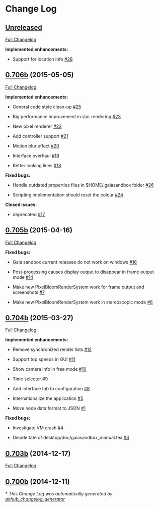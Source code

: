 # Change Log

## [Unreleased](https://github.com/ari-zah/gaiasandbox/tree/HEAD)

[Full Changelog](https://github.com/ari-zah/gaiasandbox/compare/0.706b...HEAD)

**Implemented enhancements:**

- Support for location info [\#28](https://github.com/ari-zah/gaiasandbox/issues/28)

## [0.706b](https://github.com/ari-zah/gaiasandbox/tree/0.706b) (2015-05-05)

[Full Changelog](https://github.com/ari-zah/gaiasandbox/compare/0.705b...0.706b)

**Implemented enhancements:**

- General code style clean-up  [\#25](https://github.com/ari-zah/gaiasandbox/issues/25)

- Big performance improvement in star rendering [\#23](https://github.com/ari-zah/gaiasandbox/issues/23)

- New pixel renderer [\#22](https://github.com/ari-zah/gaiasandbox/issues/22)

- Add controller support [\#21](https://github.com/ari-zah/gaiasandbox/issues/21)

- Motion blur effect [\#20](https://github.com/ari-zah/gaiasandbox/issues/20)

- Interface overhaul [\#19](https://github.com/ari-zah/gaiasandbox/issues/19)

- Better looking lines [\#18](https://github.com/ari-zah/gaiasandbox/issues/18)

**Fixed bugs:**

- Handle outdated properties files in $HOME/.gaiasandbox folder [\#26](https://github.com/ari-zah/gaiasandbox/issues/26)

- Scripting implementation should reset the colour [\#24](https://github.com/ari-zah/gaiasandbox/issues/24)

**Closed issues:**

- deprecated [\#17](https://github.com/ari-zah/gaiasandbox/issues/17)

## [0.705b](https://github.com/ari-zah/gaiasandbox/tree/0.705b) (2015-04-16)

[Full Changelog](https://github.com/ari-zah/gaiasandbox/compare/0.704b...0.705b)

**Fixed bugs:**

- Gaia sandbox current releases do not work on windows [\#16](https://github.com/ari-zah/gaiasandbox/issues/16)

- Post-processing causes display output to disappear in frame output mode [\#14](https://github.com/ari-zah/gaiasandbox/issues/14)

- Make new PixelBloomRenderSystem work for frame output and screenshots [\#7](https://github.com/ari-zah/gaiasandbox/issues/7)

- Make new PixelBloomRenderSystem work in stereoscopic mode [\#6](https://github.com/ari-zah/gaiasandbox/issues/6)

## [0.704b](https://github.com/ari-zah/gaiasandbox/tree/0.704b) (2015-03-27)

[Full Changelog](https://github.com/ari-zah/gaiasandbox/compare/0.703b...0.704b)

**Implemented enhancements:**

- Remove synchronized render lists [\#12](https://github.com/ari-zah/gaiasandbox/issues/12)

- Support top speeds in GUI [\#11](https://github.com/ari-zah/gaiasandbox/issues/11)

- Show camera info in free mode [\#10](https://github.com/ari-zah/gaiasandbox/issues/10)

- Time selector [\#9](https://github.com/ari-zah/gaiasandbox/issues/9)

- Add interface tab to configuration [\#8](https://github.com/ari-zah/gaiasandbox/issues/8)

- Internationalize the application [\#5](https://github.com/ari-zah/gaiasandbox/issues/5)

- Move node data format to JSON [\#1](https://github.com/ari-zah/gaiasandbox/issues/1)

**Fixed bugs:**

- Investigate VM crash [\#4](https://github.com/ari-zah/gaiasandbox/issues/4)

- Decide fate of desktop/doc/gaiasandbox\_manual.tex [\#3](https://github.com/ari-zah/gaiasandbox/issues/3)

## [0.703b](https://github.com/ari-zah/gaiasandbox/tree/0.703b) (2014-12-17)

[Full Changelog](https://github.com/ari-zah/gaiasandbox/compare/0.700b...0.703b)

## [0.700b](https://github.com/ari-zah/gaiasandbox/tree/0.700b) (2014-12-11)



\* *This Change Log was automatically generated by [github_changelog_generator](https://github.com/skywinder/Github-Changelog-Generator)*